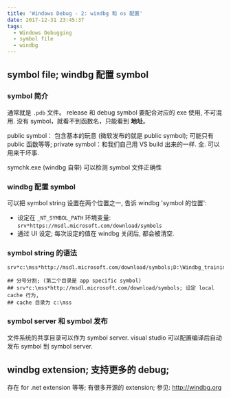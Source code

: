 ```yaml
---
title: 'Windows Debug - 2: windbg 和 os 配置'
date: 2017-12-31 23:45:37
tags:
  - Windows Debugging
  - symbol file
  - windbg
---
```



## symbol file; windbg 配置 symbol
### symbol 简介
通常就是 `.pdb` 文件。
release 和 debug symbol 要配合对应的 exe 使用, 不可混用.
没有 symbol，就看不到函数名，只能看到 **地址**。

public symbol： 包含基本的玩意 (微软发布的就是 public symbol); 可能只有 public 函数等等;
private symbol：和我们自己用 VS build 出来的一样. 全. 可以用来干坏事.

symchk.exe (windbg 自带) 可以检测 symbol 文件正确性

### windbg 配置 symbol
可以把 symbol string 设置在两个位置之一, 告诉 windbg 'symbol 的位置':
+ 设定在 `_NT_SYMBOL_PATH` 环境变量: `srv*https://msdl.microsoft.com/download/symbols`
+ 通过 UI 设定; 每次设定的值在 windbg 关闭后, 都会被清空.

### symbol string 的语法
```
srv*c:\mss*http://msdl.microsoft.com/download/symbols;D:\Windbg_training\Setup\Projects\assembly\x64\Release

## 分号分割; (第二个目录是 app specific symbol)
## srv*c:\mss*http://msdl.microsoft.com/download/symbols; 设定 local cache 行为,
## cache 目录为 c:\mss  
```

### symbol server 和 symbol 发布
文件系统的共享目录可以作为 symbol server. 
visual studio 可以配置编译后自动发布 symbol 到 symbol server.


## windbg extension; 支持更多的 debug;
存在 for .net extension 等等; 有很多开源的 extension; 
参见: http://windbg.org





